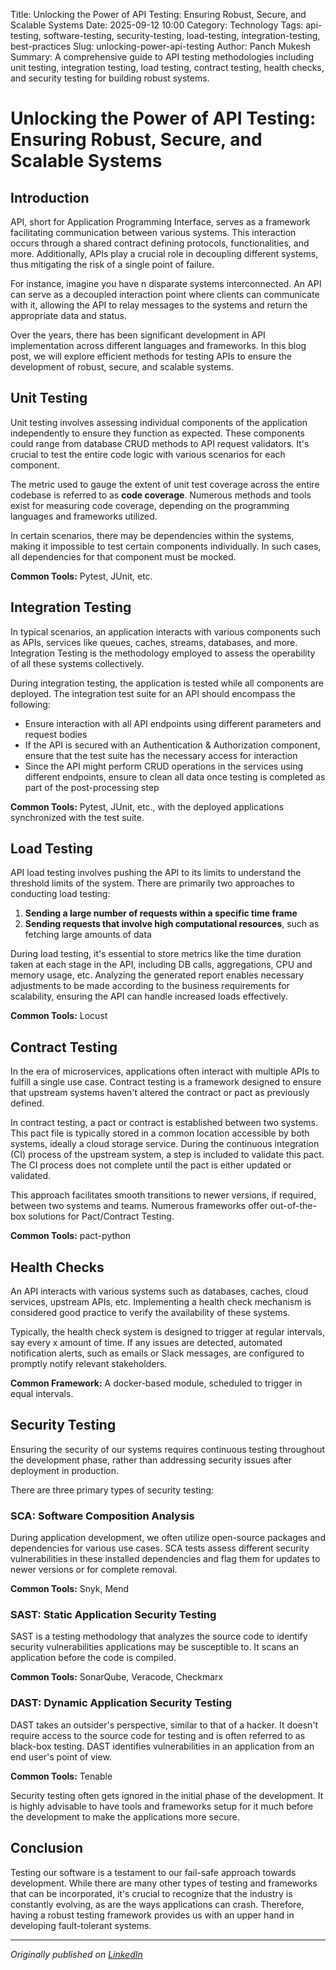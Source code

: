 Title: Unlocking the Power of API Testing: Ensuring Robust, Secure, and Scalable Systems
Date: 2025-09-12 10:00
Category: Technology
Tags: api-testing, software-testing, security-testing, load-testing, integration-testing, best-practices
Slug: unlocking-power-api-testing
Author: Panch Mukesh
Summary: A comprehensive guide to API testing methodologies including unit testing, integration testing, load testing, contract testing, health checks, and security testing for building robust systems.

# Unlocking the Power of API Testing: Ensuring Robust, Secure, and Scalable Systems

## Introduction

API, short for Application Programming Interface, serves as a framework facilitating communication between various systems. This interaction occurs through a shared contract defining protocols, functionalities, and more. Additionally, APIs play a crucial role in decoupling different systems, thus mitigating the risk of a single point of failure.

For instance, imagine you have n disparate systems interconnected. An API can serve as a decoupled interaction point where clients can communicate with it, allowing the API to relay messages to the systems and return the appropriate data and status.

Over the years, there has been significant development in API implementation across different languages and frameworks. In this blog post, we will explore efficient methods for testing APIs to ensure the development of robust, secure, and scalable systems.

## Unit Testing

Unit testing involves assessing individual components of the application independently to ensure they function as expected. These components could range from database CRUD methods to API request validators. It's crucial to test the entire code logic with various scenarios for each component.

The metric used to gauge the extent of unit test coverage across the entire codebase is referred to as **code coverage**. Numerous methods and tools exist for measuring code coverage, depending on the programming languages and frameworks utilized.

In certain scenarios, there may be dependencies within the systems, making it impossible to test certain components individually. In such cases, all dependencies for that component must be mocked.

**Common Tools:** Pytest, JUnit, etc.

## Integration Testing

In typical scenarios, an application interacts with various components such as APIs, services like queues, caches, streams, databases, and more. Integration Testing is the methodology employed to assess the operability of all these systems collectively.

During integration testing, the application is tested while all components are deployed. The integration test suite for an API should encompass the following:

* Ensure interaction with all API endpoints using different parameters and request bodies
* If the API is secured with an Authentication & Authorization component, ensure that the test suite has the necessary access for interaction
* Since the API might perform CRUD operations in the services using different endpoints, ensure to clean all data once testing is completed as part of the post-processing step

**Common Tools:** Pytest, JUnit, etc., with the deployed applications synchronized with the test suite.

## Load Testing

API load testing involves pushing the API to its limits to understand the threshold limits of the system. There are primarily two approaches to conducting load testing:

1. **Sending a large number of requests within a specific time frame**
2. **Sending requests that involve high computational resources**, such as fetching large amounts of data

During load testing, it's essential to store metrics like the time duration taken at each stage in the API, including DB calls, aggregations, CPU and memory usage, etc. Analyzing the generated report enables necessary adjustments to be made according to the business requirements for scalability, ensuring the API can handle increased loads effectively.

**Common Tools:** Locust

## Contract Testing

In the era of microservices, applications often interact with multiple APIs to fulfill a single use case. Contract testing is a framework designed to ensure that upstream systems haven't altered the contract or pact as previously defined.

In contract testing, a pact or contract is established between two systems. This pact file is typically stored in a common location accessible by both systems, ideally a cloud storage service. During the continuous integration (CI) process of the upstream system, a step is included to validate this pact. The CI process does not complete until the pact is either updated or validated.

This approach facilitates smooth transitions to newer versions, if required, between two systems and teams. Numerous frameworks offer out-of-the-box solutions for Pact/Contract Testing.

**Common Tools:** pact-python

## Health Checks

An API interacts with various systems such as databases, caches, cloud services, upstream APIs, etc. Implementing a health check mechanism is considered good practice to verify the availability of these systems.

Typically, the health check system is designed to trigger at regular intervals, say every x amount of time. If any issues are detected, automated notification alerts, such as emails or Slack messages, are configured to promptly notify relevant stakeholders.

**Common Framework:** A docker-based module, scheduled to trigger in equal intervals.

## Security Testing

Ensuring the security of our systems requires continuous testing throughout the development phase, rather than addressing security issues after deployment in production.

There are three primary types of security testing:

### SCA: Software Composition Analysis

During application development, we often utilize open-source packages and dependencies for various use cases. SCA tests assess different security vulnerabilities in these installed dependencies and flag them for updates to newer versions or for complete removal.

**Common Tools:** Snyk, Mend

### SAST: Static Application Security Testing

SAST is a testing methodology that analyzes the source code to identify security vulnerabilities applications may be susceptible to. It scans an application before the code is compiled.

**Common Tools:** SonarQube, Veracode, Checkmarx

### DAST: Dynamic Application Security Testing

DAST takes an outsider's perspective, similar to that of a hacker. It doesn't require access to the source code for testing and is often referred to as black-box testing. DAST identifies vulnerabilities in an application from an end user's point of view.

**Common Tools:** Tenable

Security testing often gets ignored in the initial phase of the development. It is highly advisable to have tools and frameworks setup for it much before the development to make the applications more secure.

## Conclusion

Testing our software is a testament to our fail-safe approach towards development. While there are many other types of testing and frameworks that can be incorporated, it's crucial to recognize that the industry is constantly evolving, as are the ways applications can crash. Therefore, having a robust testing framework provides us with an upper hand in developing fault-tolerant systems.

---

*Originally published on [LinkedIn](https://www.linkedin.com/pulse/unlocking-power-api-testing-ensuring-robust-secure-scalable-mukesh-3f5rc/?trackingId=Xpqa1KOCoPnRqAEl7lCuTA%3D%3D)*
